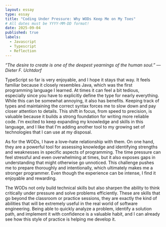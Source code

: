 ```yaml
---
layout: essay
type: essay
title: "Coding Under Pressure: Why WODs Keep Me on My Toes"
# All dates must be YYYY-MM-DD format!
date: 2025-09-04
published: true
labels:
  - Javascript
  - Typescript
  - Reflection
---
```



*“The desire to create is one of the deepest yearnings of the human soul.” — Dieter F. Uchtdorf*

TypeScript so far is very enjoyable, and I hope it stays that way. It feels familiar because it closely resembles Java, which was the first programming language I learned. At times it can feel a bit tedious, especially since you have to explicitly define the type for nearly everything. While this can be somewhat annoying, it also has benefits. Keeping track of types and maintaining the correct syntax forces me to slow down and pay closer attention to details. This shift in focus, from speed to precision, is valuable because it builds a strong foundation for writing more reliable code. I’m excited to keep expanding my knowledge and skills in this language, and I like that I’m adding another tool to my growing set of technologies that I can use at my disposal.

As for the WODs, I have a love–hate relationship with them. On one hand, they are a powerful tool for assessing knowledge and identifying strengths and weaknesses in specific aspects of programming. The time pressure can feel stressful and even overwhelming at times, but it also exposes gaps in understanding that might otherwise go unnoticed. This challenge pushes me to prepare thoroughly and intentionally, which ultimately makes me a stronger programmer. Even though the experience can be intense, I find it enjoyable and rewarding.

The WODs not only build technical skills but also sharpen the ability to think critically under pressure and solve problems efficiently. These are skills that go beyond the classroom or practice sessions, they are exactly the kind of abilities that will be extremely useful in the real world of software engineering. Being able to quickly analyze a problem, identify a solution path, and implement it with confidence is a valuable habit, and I can already see how this style of practice is helping me develop it.
